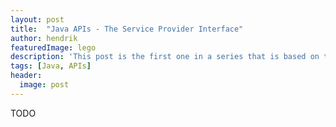 ```yaml
---
layout: post
title:  "Java APIs - The Service Provider Interface"
author: hendrik
featuredImage: lego
description: 'This post is the first one in a series that is based on the "Java APIs - the missing manual" training by Hendrik. It gives an overview of the service provider interface (SPI) and how it can be used to create plugin that will be loaded at runtime for your Java based application. All all features that are shown in this searies the SPI api is part of the core Java apis and therefore you need zero dependency to use this functionallity in your application today.'
tags: [Java, APIs]
header:
  image: post
---
```

TODO